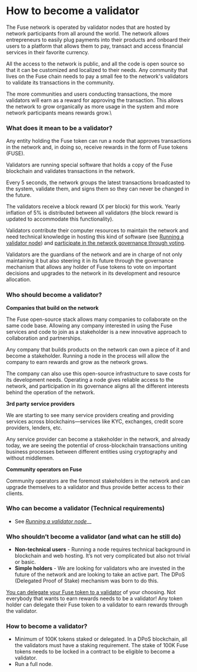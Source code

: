 # How to become a validator

The Fuse network is operated by validator nodes that are hosted by network participants from all around the world. The network allows entrepreneurs to easily plug payments into their products and onboard their users to a platform that allows them to pay, transact and access financial services in their favorite currency.

All the access to the network is public, and all the code is open source so that it can be customized and localized to their needs. Any community that lives on the Fuse chain needs to pay a small fee to the network's validators to validate its transactions in the community.

The more communities and users conducting transactions, the more validators will earn as a reward for approving the transaction. This allows the network to grow organically as more usage in the system and more network participants means rewards grow.\\

### What does it mean to be a validator?

Any entity holding the Fuse token can run a node that approves transactions in the network and, in doing so, receive rewards in the form of Fuse tokens (FUSE).

Validators are running special software that holds a copy of the Fuse blockchain and validates transactions in the network.

Every 5 seconds, the network groups the latest transactions broadcasted to the system, validate them, and signs them so they can never be changed in the future.

The validators receive a block reward (X per block) for this work. Yearly inflation of 5% is distributed between all validators (the block reward is updated to accommodate this functionality).

Validators contribute their computer resources to maintain the network and need technical knowledge in hosting this kind of software (see [Running a validator node](getting-started-as-a-validator-on-fuse-mainnet.md)) and [participate in the network governance through voting](../../understanding-fuse/intro-to-fuse/fuse-governance-and-development/).

Validators are the guardians of the network and are in charge of not only maintaining it but also steering it in its future through the governance mechanism that allows any holder of Fuse tokens to vote on important decisions and upgrades to the network in its development and resource allocation.

### Who should become a validator?

**Companies that build on the network**

The Fuse open-source stack allows many companies to collaborate on the same code base. Allowing any company interested in using the Fuse services and code to join as a stakeholder is a new innovative approach to collaboration and partnerships.

Any company that builds products on the network can own a piece of it and become a stakeholder. Running a node in the process will allow the company to earn rewards and grow as the network grows.

The company can also use this open-source infrastructure to save costs for its development needs. Operating a node gives reliable access to the network, and participation in its governance aligns all the different interests behind the operation of the network.

**3rd party service providers**

We are starting to see many service providers creating and providing services across blockchains—services like KYC, exchanges, credit score providers, lenders, etc.

Any service provider can become a stakeholder in the network, and already today, we are seeing the potential of cross-blockchain transactions uniting business processes between different entities using cryptography and without middlemen.

**Community operators on Fuse**

Community operators are the foremost stakeholders in the network and can upgrade themselves to a validator and thus provide better access to their clients.

### Who can become a validator (Technical requirements)

* See [_Running a validator node_](getting-started-as-a-validator-on-fuse-mainnet.md)\_\_

### Who shouldn’t become a validator (and what can he still do)

* **Non-technical users** - Running a node requires technical background in blockchain and web hosting. It’s not very complicated but also not trivial or basic.
* **Simple holders** - We are looking for validators who are invested in the future of the network and are looking to take an active part. The DPoS (Delegated Proof of Stake) mechanism was born to do this.

[You can delegate your Fuse token to a validator](../participating-in-network-consensus/stake-delegate-and-withdraw.md) of your choosing. Not everybody that wants to earn rewards needs to be a validator! Any token holder can delegate their Fuse token to a validator to earn rewards through the validator.

### How to become a validator?

* Minimum of 100K tokens staked or delegated. In a DPoS blockchain, all the validators must have a staking requirement. The stake of 100K Fuse tokens needs to be locked in a contract to be eligible to become a validator.
* Run a full node.
